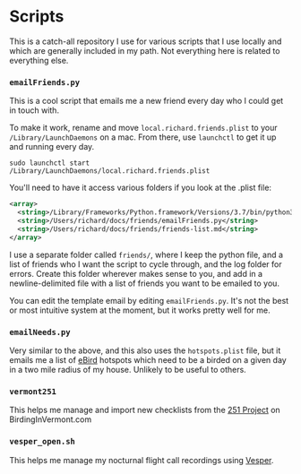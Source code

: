 # Scripts

This is a catch-all repository I use for various scripts that I use locally and which are generally included in my path. Not everything here is related to everything else.

### `emailFriends.py`

This is a cool script that emails me a new friend every day who I could get in touch with.

To make it work, rename and move `local.richard.friends.plist` to your `/Library/LaunchDaemons` on a mac. From there, use `launchctl` to get it up and running every day.

```
sudo launchctl start /Library/LaunchDaemons/local.richard.friends.plist
```

You'll need to have it access various folders if you look at the .plist file:

```xml
<array>
  <string>/Library/Frameworks/Python.framework/Versions/3.7/bin/python3</string>
  <string>/Users/richard/docs/friends/emailFriends.py</string>
  <string>/Users/richard/docs/friends/friends-list.md</string>
</array>
```

I use a separate folder called `friends/`, where I keep the python file, and a list of friends who I want the script to cycle through, and the log folder for errors. Create this folder wherever makes sense to you, and add in a newline-delimited file with a list of friends you want to be emailed to you. 

You can edit the template email by editing `emailFriends.py`. It's not the best or most intuitive system at the moment, but it works pretty well for me.

### `emailNeeds.py`

Very similar to the above, and this also uses the `hotspots.plist` file, but it emails me a list of [eBird](https://ebird.org) hotspots which need to be a birded on a given day in a two mile radius of my house. Unlikely to be useful to others.

### `vermont251`

This helps me manage and import new checklists from the [251 Project](https://birdinginvermont.com/251) on BirdingInVermont.com

### `vesper_open.sh`

This helps me manage my nocturnal flight call recordings using [Vesper](https://github.com/HaroldMills/Vesper).

